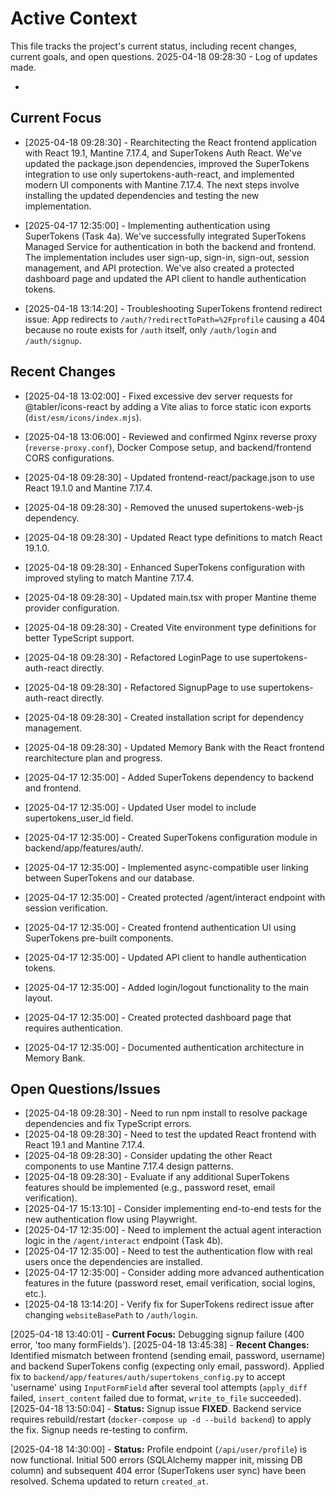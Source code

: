 # Active Context

This file tracks the project's current status, including recent changes, current goals, and open questions.
2025-04-18 09:28:30 - Log of updates made.

*

## Current Focus

* [2025-04-18 09:28:30] - Rearchitecting the React frontend application with React 19.1, Mantine 7.17.4, and SuperTokens Auth React. We've updated the package.json dependencies, improved the SuperTokens integration to use only supertokens-auth-react, and implemented modern UI components with Mantine 7.17.4. The next steps involve installing the updated dependencies and testing the new implementation.

* [2025-04-17 12:35:00] - Implementing authentication using SuperTokens (Task 4a). We've successfully integrated SuperTokens Managed Service for authentication in both the backend and frontend. The implementation includes user sign-up, sign-in, sign-out, session management, and API protection. We've also created a protected dashboard page and updated the API client to handle authentication tokens.

* [2025-04-18 13:14:20] - Troubleshooting SuperTokens frontend redirect issue: App redirects to `/auth/?redirectToPath=%2Fprofile` causing a 404 because no route exists for `/auth` itself, only `/auth/login` and `/auth/signup`.

## Recent Changes

* [2025-04-18 13:02:00] - Fixed excessive dev server requests for @tabler/icons-react by adding a Vite alias to force static icon exports (`dist/esm/icons/index.mjs`).
* [2025-04-18 13:06:00] - Reviewed and confirmed Nginx reverse proxy (`reverse-proxy.conf`), Docker Compose setup, and backend/frontend CORS configurations.


* [2025-04-18 09:28:30] - Updated frontend-react/package.json to use React 19.1.0 and Mantine 7.17.4.
* [2025-04-18 09:28:30] - Removed the unused supertokens-web-js dependency.
* [2025-04-18 09:28:30] - Updated React type definitions to match React 19.1.0.
* [2025-04-18 09:28:30] - Enhanced SuperTokens configuration with improved styling to match Mantine 7.17.4.
* [2025-04-18 09:28:30] - Updated main.tsx with proper Mantine theme provider configuration.
* [2025-04-18 09:28:30] - Created Vite environment type definitions for better TypeScript support.
* [2025-04-18 09:28:30] - Refactored LoginPage to use supertokens-auth-react directly.
* [2025-04-18 09:28:30] - Refactored SignupPage to use supertokens-auth-react directly.
* [2025-04-18 09:28:30] - Created installation script for dependency management.
* [2025-04-18 09:28:30] - Updated Memory Bank with the React frontend rearchitecture plan and progress.
* [2025-04-17 12:35:00] - Added SuperTokens dependency to backend and frontend.
* [2025-04-17 12:35:00] - Updated User model to include supertokens_user_id field.
* [2025-04-17 12:35:00] - Created SuperTokens configuration module in backend/app/features/auth/.
* [2025-04-17 12:35:00] - Implemented async-compatible user linking between SuperTokens and our database.
* [2025-04-17 12:35:00] - Created protected /agent/interact endpoint with session verification.
* [2025-04-17 12:35:00] - Created frontend authentication UI using SuperTokens pre-built components.
* [2025-04-17 12:35:00] - Updated API client to handle authentication tokens.
* [2025-04-17 12:35:00] - Added login/logout functionality to the main layout.
* [2025-04-17 12:35:00] - Created protected dashboard page that requires authentication.
* [2025-04-17 12:35:00] - Documented authentication architecture in Memory Bank.

## Open Questions/Issues

* [2025-04-18 09:28:30] - Need to run npm install to resolve package dependencies and fix TypeScript errors.
* [2025-04-18 09:28:30] - Need to test the updated React frontend with React 19.1 and Mantine 7.17.4.
* [2025-04-18 09:28:30] - Consider updating the other React components to use Mantine 7.17.4 design patterns.
* [2025-04-18 09:28:30] - Evaluate if any additional SuperTokens features should be implemented (e.g., password reset, email verification).
* [2025-04-17 15:13:10] - Consider implementing end-to-end tests for the new authentication flow using Playwright.
* [2025-04-17 12:35:00] - Need to implement the actual agent interaction logic in the `/agent/interact` endpoint (Task 4b).
* [2025-04-17 12:35:00] - Need to test the authentication flow with real users once the dependencies are installed.
* [2025-04-17 12:35:00] - Consider adding more advanced authentication features in the future (password reset, email verification, social logins, etc.).
* [2025-04-18 13:14:20] - Verify fix for SuperTokens redirect issue after changing `websiteBasePath` to `/auth/login`.

[2025-04-18 13:40:01] - **Current Focus:** Debugging signup failure (400 error, 'too many formFields').
[2025-04-18 13:45:38] - **Recent Changes:** Identified mismatch between frontend (sending email, password, username) and backend SuperTokens config (expecting only email, password). Applied fix to `backend/app/features/auth/supertokens_config.py` to accept 'username' using `InputFormField` after several tool attempts (`apply_diff` failed, `insert_content` failed due to format, `write_to_file` succeeded).
[2025-04-18 13:50:04] - **Status:** Signup issue **FIXED**. Backend service requires rebuild/restart (`docker-compose up -d --build backend`) to apply the fix. Signup needs re-testing to confirm.

[2025-04-18 14:30:00] - **Status:** Profile endpoint (`/api/user/profile`) is now functional. Initial 500 errors (SQLAlchemy mapper init, missing DB column) and subsequent 404 error (SuperTokens user sync) have been resolved. Schema updated to return `created_at`.
